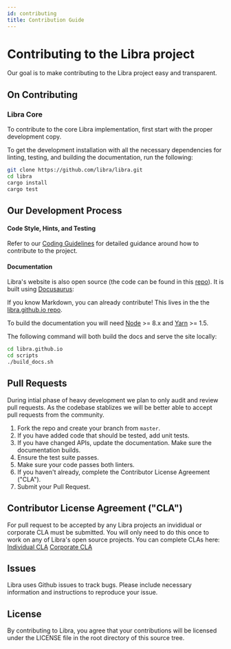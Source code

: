```yaml
---
id: contributing
title: Contribution Guide
---
```


# Contributing to the Libra project

Our goal is to make contributing to the Libra project easy and transparent.

## On Contributing


### Libra Core

To contribute to the core Libra implementation, first start with the proper development copy.

To get the development installation with all the necessary dependencies for linting, testing, and building the documentation, run the following:
```bash
git clone https://github.com/libra/libra.git
cd libra
cargo install
cargo test
```

## Our Development Process

#### Code Style, Hints, and Testing

Refer to our [Coding Guidelines](coding-guidelines.md) for detailed guidance around how to contribute to the project.

#### Documentation

Libra's website is also open source (the
code can be found in this [repo](https://github.com/libra/libra.github.io/)).
It is built using [Docusaurus](https://docusaurus.io/):

If you know Markdown, you can already contribute! This lives in the the [libra.github.io repo](https://github.com/libra/libra.github.io).

To build the documentation you will need [Node](https://nodejs.org/en/) >= 8.x
and [Yarn](https://yarnpkg.com/en/) >= 1.5.

The following command will both build the docs and serve the site locally:
```bash
cd libra.github.io
cd scripts
./build_docs.sh
```

## Pull Requests
During intial phase of heavy development we plan to only audit and review pull requests. As the codebase stablizes we will be better able to accept pull requests from the community.

1. Fork the repo and create your branch from `master`.
2. If you have added code that should be tested, add unit tests.
3. If you have changed APIs, update the documentation. Make sure the
   documentation builds.
4. Ensure the test suite passes.
5. Make sure your code passes both linters.
6. If you haven't already, complete the Contributor License Agreement ("CLA").
7. Submit your Pull Request.

## Contributor License Agreement ("CLA")

For pull request to be accepted by any Libra projects an invididual or corporate CLA
must be submitted. You will only need to do this once to work on any of Libra's open source projects. You can complete CLAs here: [Individual CLA](https://github.com/libra/libra/blob/master/contributing/individual-cla.pdf) [Corporate CLA](https://github.com/libra/libra/blob/master/contributing/corporate-cla.pdf)

## Issues

Libra uses Github issues to track bugs. Please include necessary information and instructions to reproduce your issue.


## License

By contributing to Libra, you agree that your contributions will be licensed
under the LICENSE file in the root directory of this source tree.

